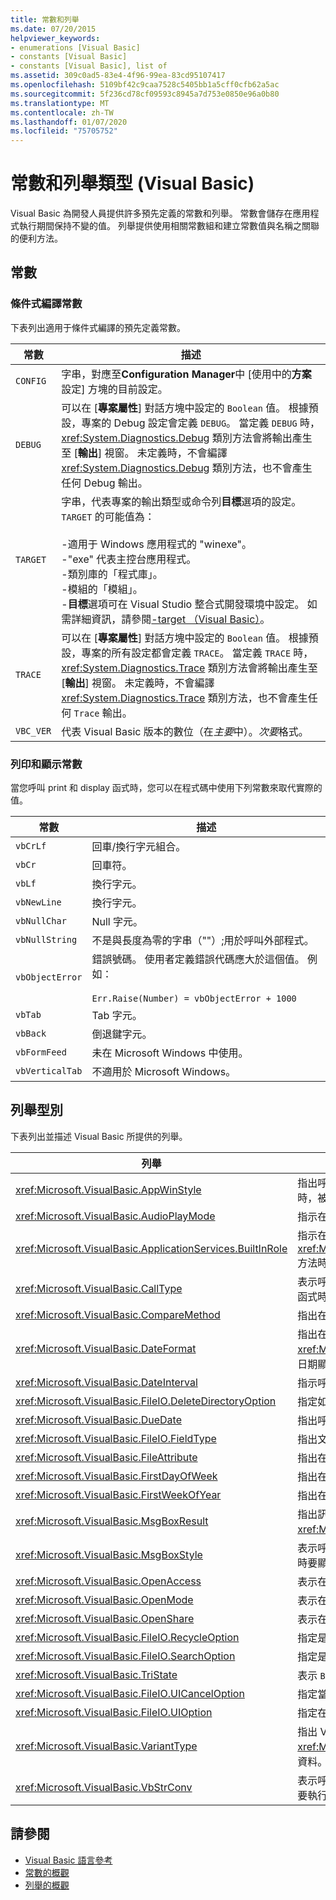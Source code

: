 ```yaml
---
title: 常數和列舉
ms.date: 07/20/2015
helpviewer_keywords:
- enumerations [Visual Basic]
- constants [Visual Basic]
- constants [Visual Basic], list of
ms.assetid: 309c0ad5-83e4-4f96-99ea-83cd95107417
ms.openlocfilehash: 5109bf42c9caa7528c5405bb1a5cff0cfb62a5ac
ms.sourcegitcommit: 5f236cd78cf09593c8945a7d753e0850e96a0b80
ms.translationtype: MT
ms.contentlocale: zh-TW
ms.lasthandoff: 01/07/2020
ms.locfileid: "75705752"
---
```

# <a name="constants-and-enumerations-visual-basic"></a>常數和列舉類型 (Visual Basic)

Visual Basic 為開發人員提供許多預先定義的常數和列舉。 常數會儲存在應用程式執行期間保持不變的值。 列舉提供使用相關常數組和建立常數值與名稱之關聯的便利方法。  
  
## <a name="constants"></a>常數  
  
### <a name="conditional-compilation-constants"></a>條件式編譯常數  

 下表列出適用于條件式編譯的預先定義常數。  
  
|**常數**|**描述**|  
|---|---|  
|`CONFIG`|字串，對應至**Configuration Manager**中 [使用中的**方案**設定] 方塊的目前設定。|  
|`DEBUG`|可以在 [**專案屬性**] 對話方塊中設定的 `Boolean` 值。 根據預設，專案的 Debug 設定會定義 `DEBUG`。 當定義 `DEBUG` 時，<xref:System.Diagnostics.Debug> 類別方法會將輸出產生至 [**輸出**] 視窗。 未定義時，不會編譯 <xref:System.Diagnostics.Debug> 類別方法，也不會產生任何 Debug 輸出。|  
|`TARGET`|字串，代表專案的輸出類型或命令列**目標**選項的設定。 `TARGET` 的可能值為：<br /><br /> -適用于 Windows 應用程式的 "winexe"。<br />-"exe" 代表主控台應用程式。<br />-類別庫的「程式庫」。<br />-模組的「模組」。<br />-**目標**選項可在 Visual Studio 整合式開發環境中設定。 如需詳細資訊，請參閱[-target （Visual Basic）](../../visual-basic/reference/command-line-compiler/target.md)。|  
|`TRACE`|可以在 [**專案屬性**] 對話方塊中設定的 `Boolean` 值。 根據預設，專案的所有設定都會定義 `TRACE`。 當定義 `TRACE` 時，<xref:System.Diagnostics.Trace> 類別方法會將輸出產生至 [**輸出**] 視窗。 未定義時，不會編譯 <xref:System.Diagnostics.Trace> 類別方法，也不會產生任何 `Trace` 輸出。|  
|`VBC_VER`|代表 Visual Basic 版本的數位（在*主要*中）。*次要*格式。|  
  
### <a name="print-and-display-constants"></a>列印和顯示常數  

 當您呼叫 print 和 display 函式時，您可以在程式碼中使用下列常數來取代實際的值。  
  
|**常數**|**描述**|  
|---|---|  
|`vbCrLf`|回車/換行字元組合。|  
|`vbCr`|回車符。|  
|`vbLf`|換行字元。|  
|`vbNewLine`|換行字元。|  
|`vbNullChar`|Null 字元。|  
|`vbNullString`|不是與長度為零的字串（""）;用於呼叫外部程式。|  
|`vbObjectError`|錯誤號碼。 使用者定義錯誤代碼應大於這個值。 例如：<br /><br /> `Err.Raise(Number) = vbObjectError + 1000`|  
|`vbTab`|Tab 字元。|  
|`vbBack`|倒退鍵字元。|  
|`vbFormFeed`|未在 Microsoft Windows 中使用。|  
|`vbVerticalTab`|不適用於 Microsoft Windows。|  
  
## <a name="enumerations"></a>列舉型別  

 下表列出並描述 Visual Basic 所提供的列舉。  
  
|列舉|描述|  
|---|---|  
|<xref:Microsoft.VisualBasic.AppWinStyle>|指出呼叫 <xref:Microsoft.VisualBasic.Interaction.Shell%2A> 函式時，被叫用之程式所使用的視窗樣式。|  
|<xref:Microsoft.VisualBasic.AudioPlayMode>|指示在呼叫音效方法時要如何播放聲音。|  
|<xref:Microsoft.VisualBasic.ApplicationServices.BuiltInRole>|指示在呼叫 <xref:Microsoft.VisualBasic.ApplicationServices.User.IsInRole%2A> 方法時，要檢查的角色類型。|  
|<xref:Microsoft.VisualBasic.CallType>|表示呼叫 <xref:Microsoft.VisualBasic.Interaction.CallByName%2A> 函式時所叫用的程序類型。|  
|<xref:Microsoft.VisualBasic.CompareMethod>|指出在呼叫比較函式時字串的比較方式。|  
|<xref:Microsoft.VisualBasic.DateFormat>|指出在呼叫 <xref:Microsoft.VisualBasic.Strings.FormatDateTime%2A> 函式時的日期顯示方式。|  
|<xref:Microsoft.VisualBasic.DateInterval>|指示呼叫日期相關函式時，如何決定日期間隔並將其格式化。|  
|<xref:Microsoft.VisualBasic.FileIO.DeleteDirectoryOption>|指定如果要刪除的目錄內包含檔案或目錄時，應該要如何處理。|  
|<xref:Microsoft.VisualBasic.DueDate>|指出呼叫帳務處理方法時的付款到期日。|  
|<xref:Microsoft.VisualBasic.FileIO.FieldType>|指出文字欄位是分隔的，還是固定寬度。|  
|<xref:Microsoft.VisualBasic.FileAttribute>|指出在呼叫檔案存取函式時所要使用的檔案屬性 (Attribute)。|  
|<xref:Microsoft.VisualBasic.FirstDayOfWeek>|指出在呼叫日期相關的函式時，哪天是一週的第一天。|  
|<xref:Microsoft.VisualBasic.FirstWeekOfYear>|指出在呼叫日期相關函式時，哪一週是一年的第一週。|  
|<xref:Microsoft.VisualBasic.MsgBoxResult>|指出訊息方塊上按下了哪個按鈕，由 <xref:Microsoft.VisualBasic.Interaction.MsgBox%2A> 函式傳回。|  
|<xref:Microsoft.VisualBasic.MsgBoxStyle>|表示呼叫 <xref:Microsoft.VisualBasic.Interaction.MsgBox%2A> 函式時要顯示的按鈕。|  
|<xref:Microsoft.VisualBasic.OpenAccess>|表示在呼叫檔案存取函式時，要如何開啟檔案。|  
|<xref:Microsoft.VisualBasic.OpenMode>|表示在呼叫檔案存取函式時，要如何開啟檔案。|  
|<xref:Microsoft.VisualBasic.OpenShare>|表示在呼叫檔案存取函式時，要如何開啟檔案。|  
|<xref:Microsoft.VisualBasic.FileIO.RecycleOption>|指定是否要永久刪除檔案，或將檔案放在回收站中。|  
|<xref:Microsoft.VisualBasic.FileIO.SearchOption>|指定是否要搜尋全部或僅搜尋最上層目錄。|  
|<xref:Microsoft.VisualBasic.TriState>|表示 `Boolean` 值，或在呼叫數位格式函數時是否應該使用預設值。|  
|<xref:Microsoft.VisualBasic.FileIO.UICancelOption>|指定當使用者在作業期間按一下 [**取消**] 時應該執行的動作。|  
|<xref:Microsoft.VisualBasic.FileIO.UIOption>|指定在複製、刪除或移動檔案或目錄時，是否要顯示進度對話方塊。|  
|<xref:Microsoft.VisualBasic.VariantType>|指出 Variant 物件的型別，並由 <xref:Microsoft.VisualBasic.Information.VarType%2A> 函式傳回相關資料。|  
|<xref:Microsoft.VisualBasic.VbStrConv>|表示呼叫 <xref:Microsoft.VisualBasic.Strings.StrConv%2A> 函式時要執行的轉換類型。|  
  
## <a name="see-also"></a>請參閱

- [Visual Basic 語言參考](../../visual-basic/language-reference/index.md)
- [常數的概觀](../../visual-basic/programming-guide/language-features/constants-enums/constants-overview.md)
- [列舉的概觀](../../visual-basic/programming-guide/language-features/constants-enums/enumerations-overview.md)
